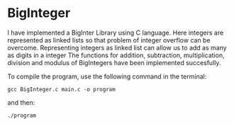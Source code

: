 # BigInteger

I have implemented a BigInter Library using C language. Here integers are represented as linked lists so that problem of integer overflow can be overcome. 
Representing integers as linked list can allow us to add as many as digits in a integer
The functions for addition, subtraction, multiplication, division and modulus of BigIntegers have been implemented succesfully.



To compile the program, use the following command in the terminal:
```
gcc BigInteger.c main.c -o program 
```

and then:

```
./program 
```

